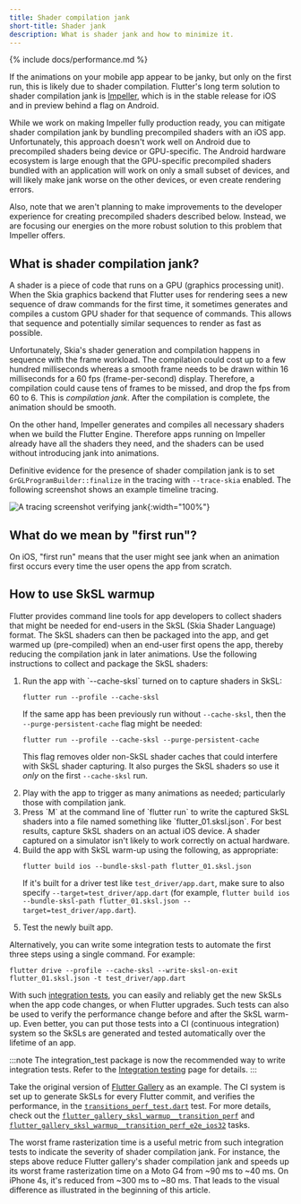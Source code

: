 ```yaml
---
title: Shader compilation jank
short-title: Shader jank
description: What is shader jank and how to minimize it.
---
```


{% include docs/performance.md %}

If the animations on your mobile app appear to be janky,
but only on the first run,
this is likely due to shader compilation.
Flutter's long term solution to
shader compilation jank is [Impeller][],
which is in the stable release for iOS
and in preview behind a flag on Android.

[Impeller]: {{site.repo.flutter}}/wiki/Impeller

While we work on making Impeller fully production ready,
you can mitigate shader compilation jank by bundling
precompiled shaders with an iOS app.
Unfortunately, this approach doesn't work well on Android
due to precompiled shaders being device or GPU-specific.
The Android hardware ecosystem is large enough that the
GPU-specific precompiled shaders bundled with an application
will work on only a small subset of devices,
and will likely make jank worse on the other devices,
or even create rendering errors.

Also, note that we aren't planning to make
improvements to the developer experience for creating
precompiled shaders described below. Instead,
we are focusing our energies on the more robust
solution to this problem that Impeller offers.

## What is shader compilation jank?

A shader is a piece of code that runs on a
GPU (graphics processing unit).
When the Skia graphics backend that Flutter uses for rendering
sees a new sequence of draw commands for the first time,
it sometimes generates and compiles a
custom GPU shader for that sequence of commands.
This allows that sequence and potentially similar sequences
to render as fast as possible.

Unfortunately, Skia's shader generation and compilation
happens in sequence with the frame workload.
The compilation could cost up to a few hundred milliseconds
whereas a smooth frame needs to be drawn within 16 milliseconds
for a 60 fps (frame-per-second) display.
Therefore, a compilation could cause tens of frames
to be missed, and drop the fps from 60 to 6.
This is _compilation jank_.
After the compilation is complete,
the animation should be smooth.

On the other hand, Impeller generates and compiles all
necessary shaders when we build the Flutter Engine.
Therefore apps running on Impeller already have
all the shaders they need, and the shaders can be used
without introducing jank into animations.

Definitive evidence for the presence of shader compilation jank
is to set `GrGLProgramBuilder::finalize` in the tracing
with `--trace-skia` enabled.
The following screenshot shows an example timeline tracing.

![A tracing screenshot verifying jank](/assets/images/docs/perf/render/tracing.png){:width="100%"}

## What do we mean by "first run"?

On iOS, "first run" means that the user might see
jank when an animation first occurs every time
the user opens the app from scratch.

## How to use SkSL warmup

Flutter provides command line tools
for app developers to collect shaders that might be needed
for end-users in the SkSL (Skia Shader Language) format.
The SkSL shaders can then be packaged into the app,
and get warmed up (pre-compiled) when an end-user first
opens the app, thereby reducing the compilation
jank in later animations.
Use the following instructions to collect
and package the SkSL shaders:

<ol markdown="1">
<li markdown="1">Run the app with `--cache-sksl` turned on
    to capture shaders in SkSL:

```console
flutter run --profile --cache-sksl
```

If the same app has been previously run
without `--cache-sksl`, then the
`--purge-persistent-cache` flag might be needed:

```console
flutter run --profile --cache-sksl --purge-persistent-cache
```

This flag removes older non-SkSL shader caches that
could interfere with SkSL shader capturing.
It also purges the SkSL shaders so use it *only* on the first
`--cache-sksl` run.
</li>

<li markdown="1"> Play with the app to trigger as many animations
    as needed; particularly those with compilation jank.
</li>

<li markdown="1"> Press `M` at the command line of `flutter run` to
    write the captured SkSL shaders into a file named something like
   `flutter_01.sksl.json`.
   For best results,
   capture SkSL shaders on an actual iOS device.
   A shader captured on a simulator isn't likely to work correctly
   on actual hardware.
</li>

<li markdown="1"> Build the app with SkSL warm-up using the following,
    as appropriate:

```console
flutter build ios --bundle-sksl-path flutter_01.sksl.json
```

If it's built for a driver test like `test_driver/app.dart`,
make sure to also specify `--target=test_driver/app.dart`
(for example, `flutter build ios --bundle-sksl-path
flutter_01.sksl.json --target=test_driver/app.dart`).

</li>

<li> Test the newly built app.
</li>
</ol>

Alternatively, you can write some integration tests to
automate the first three steps using a single command.
For example:

```console
flutter drive --profile --cache-sksl --write-sksl-on-exit flutter_01.sksl.json -t test_driver/app.dart
```

With such [integration tests][],
you can easily and reliably get the
new SkSLs when the app code changes,
or when Flutter upgrades.
Such tests can also be used to verify the performance change
before and after the SkSL warm-up.
Even better, you can put those tests into a
CI (continuous integration) system so the
SkSLs are generated and tested automatically over the lifetime of an app.

[integration tests]: /cookbook/testing/integration/introduction

:::note
  The integration_test package is now the recommended way
  to write integration tests. Refer to the
  [Integration testing](/testing/integration-tests/)
  page for details.
:::

Take the original version of [Flutter Gallery][] as an example.
The CI system is set up to generate SkSLs for every Flutter commit,
and verifies the performance, in the [`transitions_perf_test.dart`][] test.
For more details,
check out the [`flutter_gallery_sksl_warmup__transition_perf`][] and
[`flutter_gallery_sksl_warmup__transition_perf_e2e_ios32`][] tasks.

[Flutter Gallery]: {{site.repo.flutter}}/tree/main/dev/integration_tests/flutter_gallery
[`flutter_gallery_sksl_warmup__transition_perf`]: {{site.repo.flutter}}/blob/master/dev/devicelab/bin/tasks/flutter_gallery_sksl_warmup__transition_perf.dart
[`flutter_gallery_sksl_warmup__transition_perf_e2e_ios32`]: {{site.repo.flutter}}/blob/master/dev/devicelab/bin/tasks/flutter_gallery_sksl_warmup__transition_perf_e2e_ios32.dart
[`transitions_perf_test.dart`]: {{site.repo.flutter}}/blob/master/dev/integration_tests/flutter_gallery/test_driver/transitions_perf_test.dart

The worst frame rasterization time is a useful metric from
such integration tests to indicate the severity of shader
compilation jank.
For instance,
the steps above reduce Flutter gallery's shader compilation
jank and speeds up its worst frame rasterization time on a
Moto G4 from ~90 ms to ~40 ms. On iPhone 4s,
it's reduced from ~300 ms to ~80 ms. That leads to the visual
difference as illustrated in the beginning of this article.

